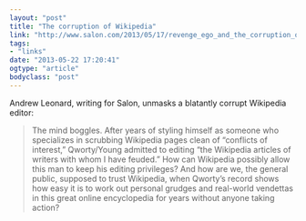 ```yaml
---
layout: "post"
title: "The corruption of Wikipedia"
link: "http://www.salon.com/2013/05/17/revenge_ego_and_the_corruption_of_wikipedia/"
tags: 
- "links"
date: "2013-05-22 17:20:41"
ogtype: "article"
bodyclass: "post"
---
```


Andrew Leonard, writing for Salon, unmasks a blatantly corrupt Wikipedia editor:

> The mind boggles. After years of styling himself as someone who specializes in scrubbing Wikipedia pages clean of “conflicts of interest,” Qworty/Young admitted to editing “the Wikipedia articles of writers with whom I have feuded.” How can Wikipedia possibly allow this man to keep his editing privileges? And how are we, the general public, supposed to trust Wikipedia, when Qworty’s record shows how easy it is to work out personal grudges and real-world vendettas in this great online encyclopedia for years without anyone taking action?